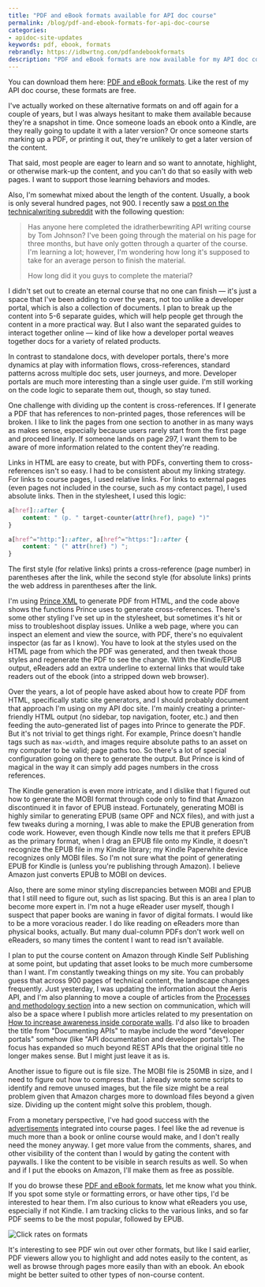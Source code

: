```yaml
---
title: "PDF and eBook formats available for API doc course"
permalink: /blog/pdf-and-ebook-formats-for-api-doc-course
categories:
- apidoc-site-updates
keywords: pdf, ebook, formats
rebrandly: https://idbwrtng.com/pdfandebookformats
description: "PDF and eBook formats are now available for my API doc course. People have long-requested these formats, and I finally decided to create and make them available."
---
```


You can download them here: [PDF and eBook formats](/learnapidoc/docapis_formats.html). Like the rest of my API doc course, these formats are free.

I've actually worked on these alternative formats on and off again for a couple of years, but I was always hesitant to make them available because they're a snapshot in time. Once someone loads an ebook onto a Kindle, are they really going to update it with a later version? Or once someone starts marking up a PDF, or printing it out, they're unlikely to get a later version of the content.

That said, most people are eager to learn and so want to annotate, highlight, or otherwise mark-up the content, and you can't do that so easily with web pages. I want to support those learning behaviors and modes.

Also, I'm somewhat mixed about the length of the content. Usually, a book is only several hundred pages, not 900. I recently saw a [post on the technicalwriting subreddit](https://www.reddit.com/r/technicalwriting/comments/ropvtx/has_anyone_here_completed_the_idratherbewriting/) with the following question:

> Has anyone here completed the idratherbewriting API writing course by Tom Johnson?
> I've been going through the material on his page for three months, but have only gotten through a quarter of the course. I'm learning a lot; however, I'm wondering how long it's supposed to take for an average person to finish the material.
>
> How long did it you guys to complete the material?

I didn't set out to create an eternal course that no one can finish &mdash; it's just a space that I've been adding to over the years, not too unlike a developer portal, which is also a collection of documents. I plan to break up the content into 5-6 separate guides, which will help people get through the content in a more practical way. But I also want the separated guides to interact together online &mdash; kind of like how a developer portal weaves together docs for a variety of related products.

In contrast to standalone docs, with developer portals, there's more dynamics at play with information flows, cross-references, standard patterns across multiple doc sets, user journeys, and more. Developer portals are much more interesting than a single user guide. I'm still working on the code logic to separate them out, though, so stay tuned.

One challenge with dividing up the content is cross-references. If I generate a PDF that has references to non-printed pages, those references will be broken. I like to link the pages from one section to another in as many ways as makes sense, especially because users rarely start from the first page and proceed linearly. If someone lands on page 297, I want them to be aware of more information related to the content they're reading.

Links in HTML are easy to create, but with PDFs, converting them to cross-references isn't so easy. I had to be consistent about my linking strategy. For links to course pages, I used relative links. For links to external pages (even pages not included in the course, such as my contact page), I used absolute links. Then in the stylesheet, I used this logic:

```css
a[href]::after {
    content: " (p. " target-counter(attr(href), page) ")"
}

a[href^="http:"]::after, a[href^="https:"]::after {
    content: " (" attr(href) ") ";
}
```

The first style (for relative links) prints a cross-reference (page number) in parentheses after the link, while the second style (for absolute links) prints the web address in parentheses after the link.

I'm using [Prince XML](https://www.princexml.com/) to generate PDF from HTML, and the code above shows the functions Prince uses to generate cross-references. There's some other styling I've set up in the stylesheet, but sometimes it's hit or miss to troubleshoot display issues. Unlike a web page, where you can inspect an element and view the source, with PDF, there's no equivalent inspector (as far as I know). You have to look at the styles used on the HTML page from which the PDF was generated, and then tweak those styles and regenerate the PDF to see the change. With the Kindle/EPUB output, eReaders add an extra underline to external links that would take readers out of the ebook (into a stripped down web browser).

Over the years, a lot of people have asked about how to create PDF from HTML, specifically static site generators, and I should probably document that approach I'm using on my API doc site. I'm mainly creating a printer-friendly HTML output (no sidebar, top navigation, footer, etc.) and then feeding the auto-generated list of pages into Prince to generate the PDF. But it's not trivial to get things right. For example, Prince doesn't handle tags such as `max-width`, and images require absolute paths to an asset on my computer to be valid; page paths too. So there's a lot of special configuration going on there to generate the output. But Prince is kind of magical in the way it can simply add pages numbers in the cross references.

The Kindle generation is even more intricate, and I dislike that I figured out how to generate the MOBI format through code only to find that Amazon discontinued it in favor of EPUB instead. Fortunately, generating MOBI is highly similar to generating EPUB (same OPF and NCX files), and with just a few tweaks during a morning, I was able to make the EPUB generation from code work. However, even though Kindle now tells me that it prefers EPUB as the primary format, when I drag an EPUB file onto my Kindle, it doesn't recognize the EPUB file in my Kindle library; my Kindle Paperwhite device recognizes only MOBI files. So I'm not sure what the point of generating EPUB for Kindle is (unless you're publishing through Amazon). I believe Amazon just converts EPUB to MOBI on devices.

Also, there are some minor styling discrepancies between MOBI and EPUB that I still need to figure out, such as list spacing. But this is an area I plan to become more expert in. I'm not a huge eReader user myself, though I suspect that paper books are waning in favor of digital formats. I would like to be a more voracious reader. I do like reading on eReaders more than physical books, actually. But many dual-column PDFs don't work well on eReaders, so many times the content I want to read isn't available.

I plan to put the course content on Amazon through Kindle Self Publishing at some point, but updating that asset looks to be much more cumbersome than I want. I'm constantly tweaking things on my site. You can probably guess that across 900 pages of technical content, the landscape changes frequently. Just yesterday, I was updating the information about the Aeris API, and I'm also planning to move a couple of articles from the [Processes and methodology section](/learnapidoc/docapis_managing_doc_processes.html) into a new section on communication, which will also be a space where I publish more articles related to my presentation on [How to increase awareness inside corporate walls](/blog/megacomm-presentation-increase-awareness-of-tech-comm). I'd also like to broaden the title from "Documenting APIs" to maybe include the word "developer portals" somehow (like "API documentation and developer portals"). The focus has expanded so much beyond REST APIs that the original title no longer makes sense. But I might just leave it as is.

Another issue to figure out is file size. The MOBI file is 250MB in size, and I need to figure out how to compress that. I already wrote some scripts to identify and remove unused images, but the file size might be a real problem given that Amazon charges more to download files beyond a given size. Dividing up the content might solve this problem, though.

From a monetary perspective, I've had good success with the [advertisements](https://idratherbewriting.com/advertising/) integrated into course pages. I feel like the ad revenue is much more than a book or online course would make, and I don't really need the money anyway. I get more value from the comments, shares, and other visibility of the content than I would by gating the content with paywalls. I like the content to be visible in search results as well. So when and if I put the ebooks on Amazon, I'll make them as free as possible.

If you do browse these [PDF and eBook formats](/learnapidoc/docapis_formats.html), let me know what you think. If you spot some style or formatting errors, or have other tips, I'd be interested to hear them. I'm also curious to know what eReaders you use, especially if not Kindle. I am tracking clicks to the various links, and so far PDF seems to be the most popular, followed by EPUB.

<img src="https://s3.us-west-1.wasabisys.com/idbwmedia.com/images/clickratesaltformats.png" alt="Click rates on formats" />

It's interesting to see PDF win out over other formats, but like I said earlier, PDF viewers allow you to highlight and add notes easily to the content, as well as browse through pages more easily than with an ebook. An ebook might be better suited to other types of non-course content.
